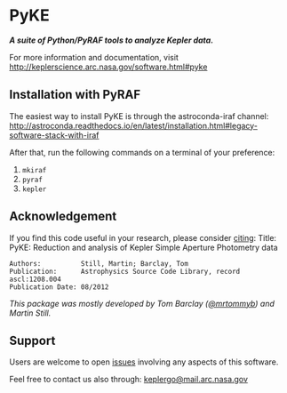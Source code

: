 # PyKE
***A suite of Python/PyRAF tools to analyze Kepler data.***

For more information and documentation,
visit http://keplerscience.arc.nasa.gov/software.html#pyke

## Installation with PyRAF

The easiest way to install PyKE is through the astroconda-iraf channel:
http://astroconda.readthedocs.io/en/latest/installation.html#legacy-software-stack-with-iraf

After that, run the following commands on a terminal of your preference:

1. ``mkiraf``
2. ``pyraf``
3. ``kepler``


## Acknowledgement
If you find this code useful in your research, please consider [citing](http://adsabs.harvard.edu/abs/2012ascl.soft08004S):
Title:	PyKE: Reduction and analysis of Kepler Simple Aperture Photometry data
```
Authors:          Still, Martin; Barclay, Tom
Publication:      Astrophysics Source Code Library, record ascl:1208.004
Publication Date: 08/2012
```

*This package was mostly developed by Tom Barclay ([@mrtommyb](http://www.github.com/mrtommyb)) and Martin Still.*

## Support
Users are welcome to open [issues](https://github.com/KeplerGO/PyKE/issues) involving any aspects of this software.

Feel free to contact us also through: keplergo@mail.arc.nasa.gov
